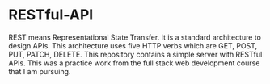# RESTful-API
REST means Representational State Transfer. It is a standard architecture to design APIs. This architecture uses five HTTP verbs which are GET, POST, PUT, PATCH, DELETE. 
This repository contains a simple server with RESTful APIs. This was a practice work from the full stack web development course that I am pursuing. 
